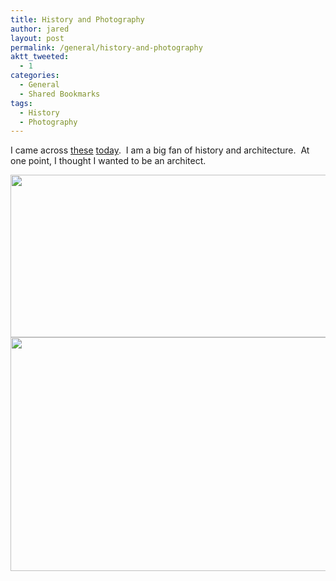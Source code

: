 ```yaml
---
title: History and Photography
author: jared
layout: post
permalink: /general/history-and-photography
aktt_tweeted:
  - 1
categories:
  - General
  - Shared Bookmarks
tags:
  - History
  - Photography
---
```

I came across <a href="http://bldgblog.blogspot.com/" target="_blank">these</a> <a href="http://www.oboylephoto.com/" target="_blank">today</a>.  I am a big fan of history and architecture.  At one point, I thought I wanted to be an architect.

<div>
  <img  src="http://farm3.static.flickr.com/2189/1985777538_bdbbd80644_o.jpg" height="260" width="550"  displayexif=".DISPEXIF_84552" />
</div>

<div>
</div>

<div>
  <img  src="http://www.oboylephoto.com/bannermans/bannermanns_05-15-05_205.jpg" height="374" width="550"  displayexif=".DISPEXIF_30903" />
</div>

<div class="dispexif_hidden DISPEXIF_84552" style="display: none;" >
  <div class="dispexif_raw" >
    <div class="dispexif_title" >
      Manufacturer
    </div>
    
    <div class="dispexif_desc" >
      Canon
    </div>
  </div>
  
  <div class="dispexif_raw" >
    <div class="dispexif_title" >
      Model Name
    </div>
    
    <div class="dispexif_desc" >
      Canon EOS 5D
    </div>
  </div>
  
  <div class="dispexif_raw" >
    <div class="dispexif_title" >
      Exposure Program
    </div>
    
    <div class="dispexif_desc" >
      Aperture Priority
    </div>
  </div>
  
  <div class="dispexif_raw" >
    <div class="dispexif_title" >
      Exposure Time
    </div>
    
    <div class="dispexif_desc" >
      1/100
    </div>
  </div>
  
  <div class="dispexif_raw" >
    <div class="dispexif_title" >
      F Number
    </div>
    
    <div class="dispexif_desc" >
      8
    </div>
  </div>
  
  <div class="dispexif_raw" >
    <div class="dispexif_title" >
      ISO
    </div>
    
    <div class="dispexif_desc" >
      100
    </div>
  </div>
  
  <div class="dispexif_raw" >
    <div class="dispexif_title" >
      Focal Length
    </div>
    
    <div class="dispexif_desc" >
      131mm
    </div>
  </div>
  
  <div class="dispexif_raw" >
    <div class="dispexif_title" >
      Metering Mode
    </div>
    
    <div class="dispexif_desc" >
      Pattern
    </div>
  </div>
</div>

<div class="dispexif_hidden DISPEXIF_30903" style="display: none;" >
  <div class="dispexif_raw" >
    <div class="dispexif_title" >
      Manufacturer
    </div>
    
    <div class="dispexif_desc" >
      Canon
    </div>
  </div>
  
  <div class="dispexif_raw" >
    <div class="dispexif_title" >
      Model Name
    </div>
    
    <div class="dispexif_desc" >
      Canon EOS 20D
    </div>
  </div>
  
  <div class="dispexif_raw" >
    <div class="dispexif_title" >
      Exposure Program
    </div>
    
    <div class="dispexif_desc" >
      Aperture Priority
    </div>
  </div>
  
  <div class="dispexif_raw" >
    <div class="dispexif_title" >
      Exposure Time
    </div>
    
    <div class="dispexif_desc" >
      1/200
    </div>
  </div>
  
  <div class="dispexif_raw" >
    <div class="dispexif_title" >
      F Number
    </div>
    
    <div class="dispexif_desc" >
      11
    </div>
  </div>
  
  <div class="dispexif_raw" >
    <div class="dispexif_title" >
      ISO
    </div>
    
    <div class="dispexif_desc" >
      100
    </div>
  </div>
  
  <div class="dispexif_raw" >
    <div class="dispexif_title" >
      Focal Length
    </div>
    
    <div class="dispexif_desc" >
      10mm
    </div>
  </div>
  
  <div class="dispexif_raw" >
    <div class="dispexif_title" >
      Metering Mode
    </div>
    
    <div class="dispexif_desc" >
      Pattern
    </div>
  </div>
</div>